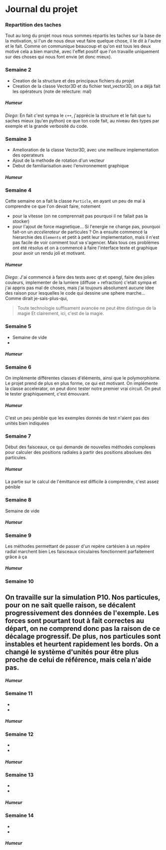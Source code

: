 # Journal du projet

### Repartition des taches
Tout au long du projet nous nous sommes répartis les taches sur la base de la motivation,
si l'un de nous deux veut faire quelque chose, il le dit à l'autre et le fait. Comme on
communique beaucoup et qu'on est tous les deux motivé cela a bien marché, avec l'effet positif
que l'on travaille uniquement sur des choses qui nous font envie (et donc mieux).

### Semaine 2

 - Creation de la structure et des principaux fichiers du projet
 - Creation de la classe Vector3D et du fichier test_vector3D, on
	a déjà fait les opérateurs (note de relecture: mal)
##### Humeur
*Diego*: En fait c'est sympa le `c++`, j'apprécie la structure et le fait que tu saches
mieux (qu'en python) ce que ton code fait, au niveau des types par exemple et la
grande verbosité du code.


### Semaine 3
 - Amelioration de la classe Vector3D, avec une meilleure implementation des operateurs
 - Ajout de la methode de rotation d'un vecteur
 - Debut de familiarisation avec l'environnement graphique

##### Humeur

### Semaine 4
Cette semaine on a fait la classe `Particle`, en ayant un peu de mal à comprendre ce que l'on devait faire,
 notement
 - pour la vitesse (on ne comprennait pas pourquoi il ne fallait pas la stocker)
 - pour l'ajout de force magnetique... Si l'energie ne change pas, pourquoi fait-on un *accélerateur* de particules ?
On a ensuite commencé la hierarchie des `Elements` et  petit à petit leur implementation, mais il n'est pas facile
de voir comment tout va s'agencer.
Mais tous ces problèmes ont été résolus et on à commencé à faire
l'interface texte et graphique pour avoir un rendu joli et motivant.

##### Humeur

*Diego*: J'ai commencé à faire des tests avec qt et opengl, faire des jolies
couleurs, implementer de la lumiere (diffuse + refraction) c'etait sympa et
j'ai appris pas mal de choses, mais j'ai toujours absolument aucune idee des
raison pour lesquelles le code qui dessine une sphere marche... Comme dirait
je-sais-plus-qui,
> Toute technologie suffisament avancée ne peut être distingue de la magie
Et clairement, ici, c'est de la magie.


### Semaine 5
 - Semaine de vide
 -
##### Humeur



### Semaine 6
On implémente différentes classes d'éléments, ainsi que le polymorphisme.
Le projet prend de plus en plus forme, ce qui est motivant.
On implémente la classe accelerator, on peut donc tester
notre premier vrai circuit. On peut le tester graphiquement, c'est
émouvant.
##### Humeur
C'est un peu pénible que les exemples donnés de test n'aient pas
des unités bien indiquées


### Semaine 7
Début des faisceaux, ce qui demande de nouvelles méthodes complexes
pour calculer des positions radiales à partir des positions absolues
des particules.
##### Humeur
La partie sur le calcul de l'émittance est difficile à comprendre,
c'est assez pénible


### Semaine 8
Semaine de vide

##### Humeur



### Semaine 9
 Les méthodes permettant de passer d'un repère cartésien à un repère radial marchent bien
 Les faisceaux circulaires fonctionnent parfaitement grâce à ça
##### Humeur


### Semaine 10
 On travaille sur la simulation P10. Nos particules, pour on ne sait quelle raison,
 se décalent progressivement des données de l'exemple. Les forces sont pourtant tout à
 fait correctes au départ, on ne comprend donc pas la raison de ce décalage progressif.
 De plus, nos particules sont instables et heurtent rapidement les bords. On a changé
 le système d'unités pour être plus proche de celui de référence, mais cela n'aide pas.
 -
##### Humeur



### Semaine 11
 -
 -
##### Humeur



### Semaine 12
 -
 -
##### Humeur



### Semaine 13
 -
 -
##### Humeur



### Semaine 14
 -
 -
##### Humeur


